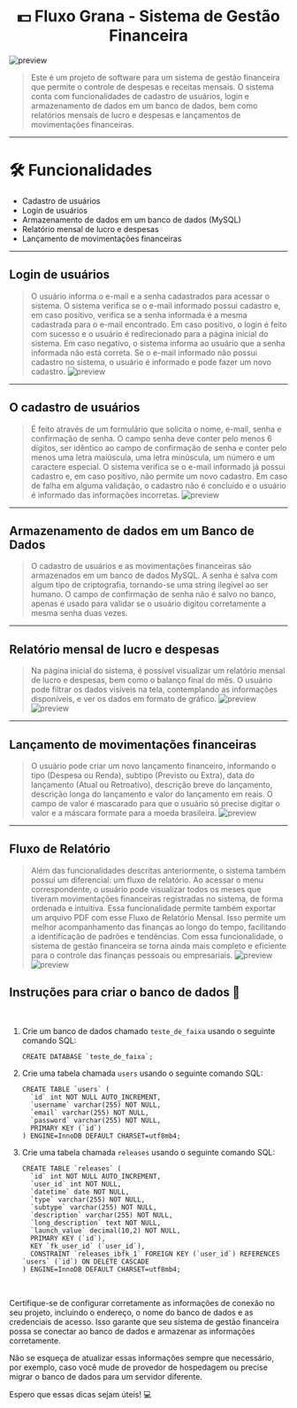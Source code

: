 
<h1 align="center">
💵 Fluxo Grana - Sistema de Gestão Financeira
</h1>

![preview](assets/img/GitHub/GIF%20-%20Finance%20Project.gif)

> Este é um projeto de software para um sistema de gestão financeira que permite o controle de despesas e receitas mensais. O sistema conta com funcionalidades de cadastro de usuários, login e armazenamento de dados em um banco de dados, bem como relatórios mensais de lucro e despesas e lançamentos de movimentações financeiras.

<hr>

<h1>🛠 Funcionalidades</h1>

- Cadastro de usuários
- Login de usuários
- Armazenamento de dados em um banco de dados (MySQL)
- Relatório mensal de lucro e despesas
- Lançamento de movimentações financeiras

<hr>


## Login de usuários
> O usuário informa o e-mail e a senha cadastrados para acessar o sistema. O sistema verifica se o e-mail informado possui cadastro e, em caso positivo, verifica se a senha informada é a mesma cadastrada para o e-mail encontrado. Em caso positivo, o login é feito com sucesso e o usuário é redirecionado para a página inicial do sistema. Em caso negativo, o sistema informa ao usuário que a senha informada não está correta. Se o e-mail informado não possui cadastro no sistema, o usuário é informado e pode fazer um novo cadastro.
![preview](assets/img/GitHub/Login.jpg)
<hr>

## O cadastro de usuários
> É feito através de um formulário que solicita o nome, e-mail, senha e confirmação de senha. O campo senha deve conter pelo menos 6 dígitos, ser idêntico ao campo de confirmação de senha e conter pelo menos uma letra maiúscula, uma letra minúscula, um número e um caractere especial. O sistema verifica se o e-mail informado já possui cadastro e, em caso positivo, não permite um novo cadastro. Em caso de falha em alguma validação, o cadastro não é concluído e o usuário é informado das informações incorretas.
![preview](assets/img/GitHub/SignUp.jpg)
<hr>


## Armazenamento de dados em um Banco de Dados
> O cadastro de usuários e as movimentações financeiras são armazenados em um banco de dados MySQL. A senha é salva com algum tipo de criptografia, tornando-se uma string ilegível ao ser humano. O campo de confirmação de senha não é salvo no banco, apenas é usado para validar se o usuário digitou corretamente a mesma senha duas vezes.

<hr>

## Relatório mensal de lucro e despesas
> Na página inicial do sistema, é possível visualizar um relatório mensal de lucro e despesas, bem como o balanço final do mês. O usuário pode filtrar os dados visíveis na tela, contemplando as informações disponíveis, e ver os dados em formato de gráfico.
![preview](assets/img/GitHub/Index.png)
![preview](assets/img/GitHub/Index%202.png)

<hr>

## Lançamento de movimentações financeiras
> O usuário pode criar um novo lançamento financeiro, informando o tipo (Despesa ou Renda), subtipo (Previsto ou Extra), data do lançamento (Atual ou Retroativo), descrição breve do lançamento, descrição longa do lançamento e valor do lançamento em reais. O campo de valor é mascarado para que o usuário só precise digitar o valor e a máscara formate para a moeda brasileira.
![preview](assets/img/GitHub/New%20Release.png)

<hr>


## Fluxo de Relatório

> Além das funcionalidades descritas anteriormente, o sistema também possui um diferencial: um fluxo de relatório. Ao acessar o menu correspondente, o usuário pode visualizar todos os meses que tiveram movimentações financeiras registradas no sistema, de forma ordenada e intuitiva. Essa funcionalidade permite também exportar um arquivo PDF com esse Fluxo de Relatório Mensal. Isso permite um melhor acompanhamento das finanças ao longo do tempo, facilitando a identificação de padrões e tendências. Com essa funcionalidade, o sistema de gestão financeira se torna ainda mais completo e eficiente para o controle das finanças pessoais ou empresariais.
![preview](assets/img/GitHub/Detail.png)
![preview](assets/img/GitHub/Create%20PDF.png)

## Instruções para criar o banco de dados 🏦

<br>

1. Crie um banco de dados chamado `teste_de_faixa` usando o seguinte comando SQL:

    ```
    CREATE DATABASE `teste_de_faixa`;
    ```

2. Crie uma tabela chamada `users` usando o seguinte comando SQL:

    ```
    CREATE TABLE `users` (
      `id` int NOT NULL AUTO_INCREMENT,
      `username` varchar(255) NOT NULL,
      `email` varchar(255) NOT NULL,
      `password` varchar(255) NOT NULL,
      PRIMARY KEY (`id`)
    ) ENGINE=InnoDB DEFAULT CHARSET=utf8mb4;
    ```

3. Crie uma tabela chamada `releases` usando o seguinte comando SQL:

    ```
    CREATE TABLE `releases` (
      `id` int NOT NULL AUTO_INCREMENT,
      `user_id` int NOT NULL,
      `datetime` date NOT NULL,
      `type` varchar(255) NOT NULL,
      `subtype` varchar(255) NOT NULL,
      `description` varchar(255) NOT NULL,
      `long_description` text NOT NULL,
      `launch_value` decimal(10,2) NOT NULL,
      PRIMARY KEY (`id`),
      KEY `fk_user_id` (`user_id`),
      CONSTRAINT `releases_ibfk_1` FOREIGN KEY (`user_id`) REFERENCES `users` (`id`) ON DELETE CASCADE
    ) ENGINE=InnoDB DEFAULT CHARSET=utf8mb4;

<br>

 Certifique-se de configurar corretamente as informações de conexão no seu projeto, incluindo o endereço, o nome do banco de dados e as credenciais de acesso. Isso garante que seu sistema de gestão financeira possa se conectar ao banco de dados e armazenar as informações corretamente.

Não se esqueça de atualizar essas informações sempre que necessário, por exemplo, caso você mude de provedor de hospedagem ou precise migrar o banco de dados para um servidor diferente.

Espero que essas dicas sejam úteis! 💻
